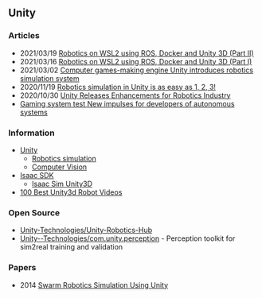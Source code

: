 ## Unity



### Articles
- 2021/03/19 [Robotics on WSL2 using ROS, Docker and Unity 3D (Part II)](https://dev.to/szandara/robotics-on-wsl2-using-ros-docker-and-unity-3d-part-ii-4l45)
- 2021/03/16 [Robotics on WSL2 using ROS, Docker and Unity 3D (Part I)](https://dev.to/szandara/robotics-on-wsl2-using-ros-docker-and-unity-3d-part-i-3752)
- 2021/03/02 [Computer games-making engine Unity introduces robotics simulation system ](https://roboticsandautomationnews.com/2021/03/02/computer-games-making-engine-unity-introduces-robotics-simulation-system/41102/)
- 2020/11/19 [Robotics simulation in Unity is as easy as 1, 2, 3!](https://blogs.unity3d.com/2020/11/19/robotics-simulation-in-unity-is-as-easy-as-1-2-3/)
- 2020/10/30 [Unity Releases Enhancements for Robotics Industry](https://www.businesswire.com/news/home/20210302005160/en/Unity-Releases-Enhancements-for-Robotics-Industry)
- [Gaming system test New impulses for developers of autonomous systems](https://new.siemens.com/global/en/company/stories/research-technologies/digitaltwin/robotics-simulation.html)


### Information
- [Unity](https://unity.com)
    - [Robotics simulation](https://unity.com/solutions/automotive-transportation-manufacturing/robotics)
    - [Computer Vision](https://unity.com/computer-vision)
- [Isaac SDK](https://docs.nvidia.com/isaac/isaac/doc/index.html)
    - [Isaac Sim Unity3D](https://docs.nvidia.com/isaac/isaac/doc/simulation/unity3d.html)
- [100 Best Unity3d Robot Videos](https://meta-guide.com/videography/100-best-unity3d-robot-videos)


### Open Source
- [Unity-Technologies/Unity-Robotics-Hub](https://github.com/Unity-Technologies/Unity-Robotics-Hub)
- [Unity--Technologies/com.unity.perception](https://github.com/Unity-Technologies/com.unity.perception) - Perception toolkit for sim2real training and validation


### Papers
- 2014 [Swarm Robotics Simulation Using Unity](https://www.researchgate.net/publication/269701693_Swarm_Robotics_Simulation_Using_Unity)


